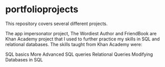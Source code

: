 # portfolioprojects

This repository covers several different projects. 

The app impersonator project, The Wordiest Author and FriendBook are Khan Academy project that I used to further practice my skills in SQL and relational databases. 
The skills taught from Khan Academy were: 

SQL basics
More Advanced SQL queries
Relational Queries 
Modifying Databases in SQL 
